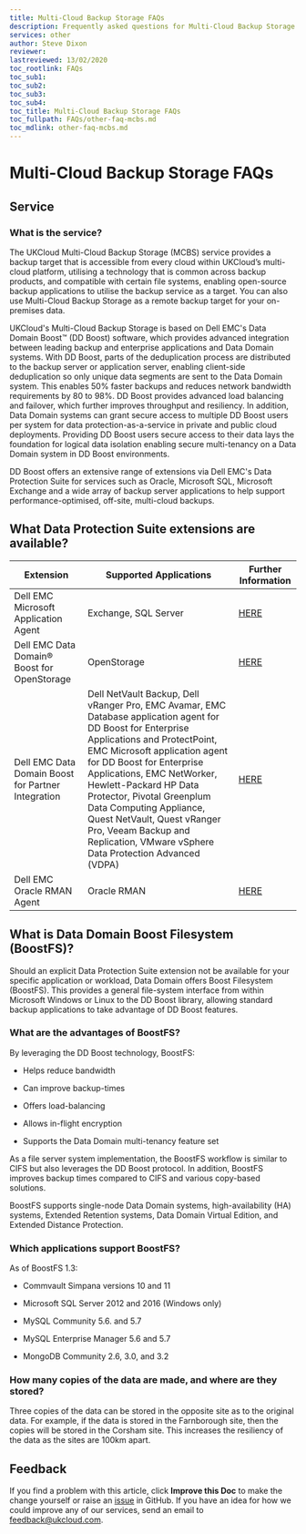 ```yaml
---
title: Multi-Cloud Backup Storage FAQs
description: Frequently asked questions for Multi-Cloud Backup Storage
services: other
author: Steve Dixon
reviewer:
lastreviewed: 13/02/2020
toc_rootlink: FAQs
toc_sub1: 
toc_sub2:
toc_sub3:
toc_sub4:
toc_title: Multi-Cloud Backup Storage FAQs
toc_fullpath: FAQs/other-faq-mcbs.md
toc_mdlink: other-faq-mcbs.md
---
```


# Multi-Cloud Backup Storage FAQs

## Service

### What is the service?

The UKCloud Multi-Cloud Backup Storage (MCBS) service provides a backup target that is accessible from every cloud within UKCloud’s multi-cloud platform, utilising a technology that is common across backup products, and compatible with certain file systems, enabling open-source backup applications to utilise the backup service as a target. You can also use Multi-Cloud Backup Storage as a remote backup target for your on-premises data.

UKCloud's Multi-Cloud Backup Storage is based on Dell EMC's Data Domain Boost&trade; (DD Boost) software, which provides advanced integration between leading backup and enterprise applications and Data Domain systems. With DD Boost, parts of the deduplication process are distributed to the backup server or application server, enabling client-side deduplication so only unique data segments are sent to the Data Domain system. This enables 50% faster backups and reduces network bandwidth requirements by 80 to 98%. DD Boost provides advanced load balancing and failover, which further improves throughput and resiliency. In addition, Data Domain systems can grant secure access to multiple DD Boost users per system for data protection-as-a-service in private and public cloud deployments. Providing DD Boost users secure access to their data lays the foundation for logical data isolation enabling secure multi-tenancy on a Data Domain system in DD Boost environments.

DD Boost offers an extensive range of extensions via Dell EMC's Data Protection Suite for services such as Oracle, Microsoft SQL, Microsoft Exchange and a wide array of backup server applications to help support performance-optimised, off-site, multi-cloud backups.

## What Data Protection Suite extensions are available?

Extension | Supported Applications | Further Information
----------|------------------------|--------------------
Dell EMC Microsoft Application Agent | Exchange, SQL Server | <a href="https://www.dellemc.com/en-us/collaterals/unauth/technical-guides-support-information/2019/09/docu95754.pdf" target="_blank">HERE</a>
Dell EMC Data Domain&reg; Boost for OpenStorage | OpenStorage | <a href="https://www.emc.com/collateral/TechnicalDocument/docu85193.pdf" target="_blank">HERE</a>
Dell EMC Data Domain Boost for Partner Integration | Dell NetVault Backup, Dell vRanger Pro, EMC Avamar, EMC Database application agent for DD Boost for Enterprise Applications and ProtectPoint, EMC Microsoft application agent for DD Boost for Enterprise Applications, EMC NetWorker, Hewlett-Packard HP Data Protector, Pivotal Greenplum Data Computing Appliance, Quest NetVault, Quest vRanger Pro, Veeam Backup and Replication, VMware vSphere Data Protection Advanced (VDPA)| <a href="https://www.emc.com/collateral/TechnicalDocument/docu85192.pdf" target="_blank">HERE</a>
Dell EMC Oracle RMAN Agent | Oracle RMAN | <a href="https://www.emc.com/collateral/TechnicalDocument/docu86478.pdf" target="_blank">HERE</a>

## What is Data Domain Boost Filesystem (BoostFS)?

Should an explicit Data Protection Suite extension not be available for your specific application or workload, Data Domain offers Boost Filesystem (BoostFS). This provides a general file-system interface from within Microsoft Windows or Linux to the DD Boost library, allowing standard backup applications to take advantage of DD Boost features.

### What are the advantages of BoostFS?

By leveraging the DD Boost technology, BoostFS:

- Helps reduce bandwidth

- Can improve backup-times

- Offers load-balancing

- Allows in-flight encryption

- Supports the Data Domain multi-tenancy feature set

As a file server system implementation, the BoostFS workflow is similar to CIFS but also leverages the DD Boost protocol. In addition, BoostFS improves backup times compared to CIFS and various copy-based solutions.

BoostFS supports single-node Data Domain systems, high-availability (HA) systems, Extended Retention systems, Data Domain Virtual Edition, and Extended Distance Protection.

### Which applications support BoostFS?

As of BoostFS 1.3:

- Commvault Simpana versions 10 and 11

- Microsoft SQL Server 2012 and 2016 (Windows only)

- MySQL Community 5.6. and 5.7

- MySQL Enterprise Manager 5.6 and 5.7

- MongoDB Community 2.6, 3.0, and 3.2

### How many copies of the data are made, and where are they stored?

Three copies of the data can be stored in the opposite site as to the original data. For example, if the data is stored in the Farnborough site, then the copies will be stored in the Corsham site. This increases the resiliency of the data as the sites are  100km apart.

## Feedback

If you find a problem with this article, click **Improve this Doc** to make the change yourself or raise an [issue](https://github.com/UKCloud/documentation/issues) in GitHub. If you have an idea for how we could improve any of our services, send an email to <feedback@ukcloud.com>.
